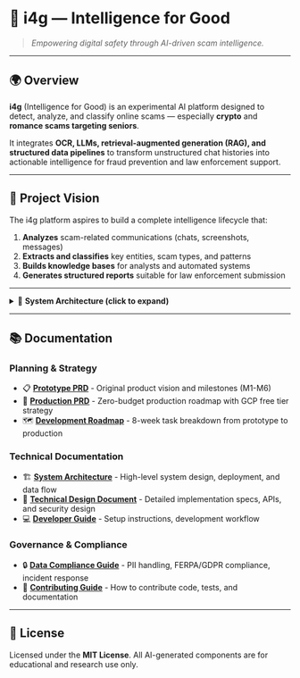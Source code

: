 # 🧠 i4g — Intelligence for Good

> *Empowering digital safety through AI-driven scam intelligence.*

---

## 🌍 Overview

**i4g** (Intelligence for Good) is an experimental AI platform designed to detect, analyze, and classify online scams — especially **crypto** and **romance scams targeting seniors**.

It integrates **OCR, LLMs, retrieval-augmented generation (RAG), and structured data pipelines** to transform unstructured chat histories into actionable intelligence for fraud prevention and law enforcement support.

---

## 🎯 Project Vision

The i4g platform aspires to build a complete intelligence lifecycle that:

1. **Analyzes** scam-related communications (chats, screenshots, messages)
2. **Extracts and classifies** key entities, scam types, and patterns
3. **Builds knowledge bases** for analysts and automated systems
4. **Generates structured reports** suitable for law enforcement submission

---


<details>
<summary>🧩 <strong>System Architecture (click to expand)</strong></summary>

```mermaid
flowchart LR
    A["Raw Chat / Screenshots"] --> B["OCR (Tesseract)"]
    B --> C["Semantic NER (LangChain + Ollama)"]
    C --> D["Fraud Classifier (Rule-based + LLM)"]
    D --> E["IngestPipeline"]
    E --> F["StructuredStore (SQLite)"]
    E --> G["VectorStore (Chroma/FAISS)"]
    F --> H["Analyst Review Interface"]
    G --> H
    H --> I["RAG + Automated Law Enforcement Reports"]
```
</details>

---

## 📚 Documentation

### Planning & Strategy
- 📋 **[Prototype PRD](./docs/prd_prototype.md)** - Original product vision and milestones (M1-M6)
- 🚀 **[Production PRD](./docs/prd_production.md)** - Zero-budget production roadmap with GCP free tier strategy
- 🗺️ **[Development Roadmap](./docs/ROADMAP.md)** - 8-week task breakdown from prototype to production

### Technical Documentation
- 🏗️ **[System Architecture](./docs/ARCHITECTURE.md)** - High-level system design, deployment, and data flow
- 🔧 **[Technical Design Document](./docs/tdd.md)** - Detailed implementation specs, APIs, and security design
- 💻 **[Developer Guide](./docs/dev_guide.md)** - Setup instructions, development workflow

### Governance & Compliance
- 🔒 **[Data Compliance Guide](./docs/COMPLIANCE.md)** - PII handling, FERPA/GDPR compliance, incident response
- 🤝 **[Contributing Guide](./docs/CONTRIBUTING.md)** - How to contribute code, tests, and documentation

---

## 📄 License

Licensed under the **MIT License**.
All AI-generated components are for educational and research use only.

